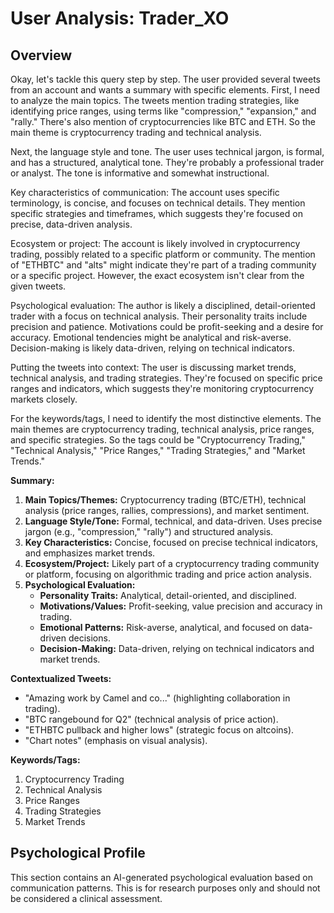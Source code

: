 # User Analysis: Trader_XO

## Overview

<think>
Okay, let's tackle this query step by step. The user provided several tweets from an account and wants a summary with specific elements. First, I need to analyze the main topics. The tweets mention trading strategies, like identifying price ranges, using terms like "compression," "expansion," and "rally." There's also mention of cryptocurrencies like BTC and ETH. So the main theme is cryptocurrency trading and technical analysis.

Next, the language style and tone. The user uses technical jargon, is formal, and has a structured, analytical tone. They're probably a professional trader or analyst. The tone is informative and somewhat instructional.

Key characteristics of communication: The account uses specific terminology, is concise, and focuses on technical details. They mention specific strategies and timeframes, which suggests they're focused on precise, data-driven analysis.

Ecosystem or project: The account is likely involved in cryptocurrency trading, possibly related to a specific platform or community. The mention of "ETHBTC" and "alts" might indicate they're part of a trading community or a specific project. However, the exact ecosystem isn't clear from the given tweets.

Psychological evaluation: The author is likely a disciplined, detail-oriented trader with a focus on technical analysis. Their personality traits include precision and patience. Motivations could be profit-seeking and a desire for accuracy. Emotional tendencies might be analytical and risk-averse. Decision-making is likely data-driven, relying on technical indicators.

Putting the tweets into context: The user is discussing market trends, technical analysis, and trading strategies. They're focused on specific price ranges and indicators, which suggests they're monitoring cryptocurrency markets closely.

For the keywords/tags, I need to identify the most distinctive elements. The main themes are cryptocurrency trading, technical analysis, price ranges, and specific strategies. So the tags could be "Cryptocurrency Trading," "Technical Analysis," "Price Ranges," "Trading Strategies," and "Market Trends."
</think>

**Summary:**  
1. **Main Topics/Themes:** Cryptocurrency trading (BTC/ETH), technical analysis (price ranges, rallies, compressions), and market sentiment.  
2. **Language Style/Tone:** Formal, technical, and data-driven. Uses precise jargon (e.g., "compression," "rally") and structured analysis.  
3. **Key Characteristics:** Concise, focused on precise technical indicators, and emphasizes market trends.  
4. **Ecosystem/Project:** Likely part of a cryptocurrency trading community or platform, focusing on algorithmic trading and price action analysis.  
5. **Psychological Evaluation:**  
   - **Personality Traits:** Analytical, detail-oriented, and disciplined.  
   - **Motivations/Values:** Profit-seeking, value precision and accuracy in trading.  
   - **Emotional Patterns:** Risk-averse, analytical, and focused on data-driven decisions.  
   - **Decision-Making:** Data-driven, relying on technical indicators and market trends.  

**Contextualized Tweets:**  
- "Amazing work by Camel and co..." (highlighting collaboration in trading).  
- "BTC rangebound for Q2" (technical analysis of price action).  
- "ETHBTC pullback and higher lows" (strategic focus on altcoins).  
- "Chart notes" (emphasis on visual analysis).  

**Keywords/Tags:**  
1. Cryptocurrency Trading  
2. Technical Analysis  
3. Price Ranges  
4. Trading Strategies  
5. Market Trends

## Psychological Profile

This section contains an AI-generated psychological evaluation based on communication patterns. This is for research purposes only and should not be considered a clinical assessment.